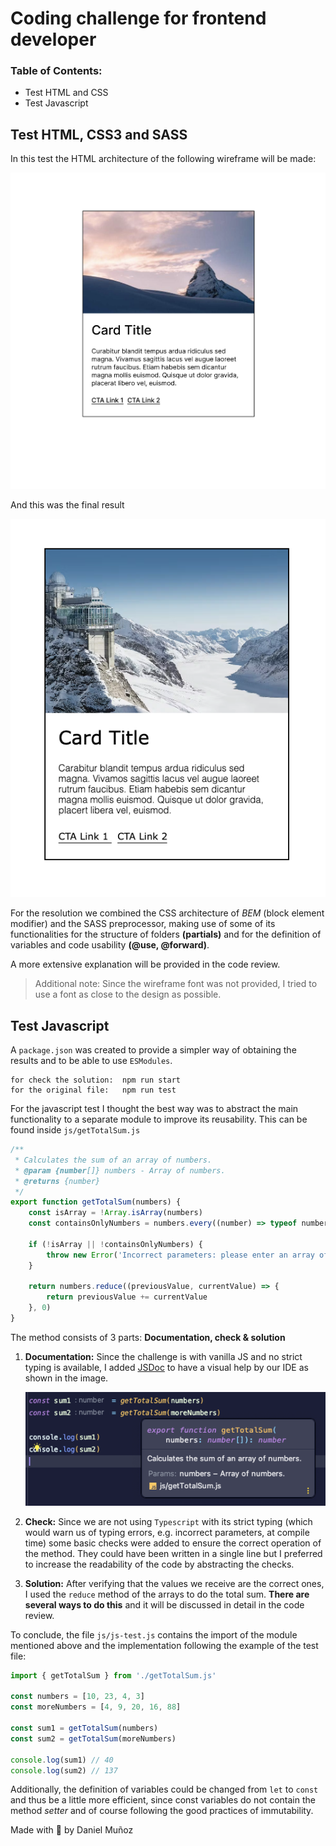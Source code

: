 # Coding challenge for frontend developer

### Table of Contents:
- Test HTML and CSS
- Test Javascript

## Test HTML, CSS3 and SASS

In this test the HTML architecture of the following wireframe will be made:

![alt text](./card-wireframe.png)

And this was the final result

![alt text](./result.png)

For the resolution we combined the CSS architecture of *BEM* (block element modifier) and the SASS preprocessor, 
making use of some of its functionalities for the structure of folders **(partials)** and for the definition of variables 
and code usability **(@use, @forward)**.

A more extensive explanation will be provided in the code review.

> Additional note: Since the wireframe font was not provided, I tried to use a font as close to the design as possible.

## Test Javascript

A `package.json` was created to provide a simpler way of obtaining the results and to be able to use `ESModules`.
```
for check the solution:  npm run start
for the original file:   npm run test 
```

For the javascript test I thought the best way was to abstract the main functionality 
to a separate module to improve its reusability. This can be found inside `js/getTotalSum.js`

```javascript
/**
 * Calculates the sum of an array of numbers.
 * @param {number[]} numbers - Array of numbers.
 * @returns {number}
 */
export function getTotalSum(numbers) {
    const isArray = !Array.isArray(numbers)
    const containsOnlyNumbers = numbers.every((number) => typeof number === 'number')

    if (!isArray || !containsOnlyNumbers) {
        throw new Error('Incorrect parameters: please enter an array of numbers')
    }

    return numbers.reduce((previousValue, currentValue) => {
        return previousValue += currentValue
    }, 0)
}
```

The method consists of 3 parts: **Documentation, check & solution**
1. **Documentation:** Since the challenge is with vanilla JS and no strict typing is available, I added [JSDoc](https://jsdoc.app/) to have a visual help by our IDE as shown in the image.


   ![alt text](./ide_helpers.png)


2. **Check:** Since we are not using `Typescript` with its strict typing (which would warn us of typing errors, e.g. incorrect parameters, at compile time) some basic checks were added to ensure the correct operation of the method. They could have been written in a single line but I preferred to increase the readability of the code by abstracting the checks.


3. **Solution:** After verifying that the values we receive are the correct ones, I used the `reduce` method of the arrays to do the total sum. **There are several ways to do this** and it will be discussed in detail in the code review.

To conclude, the file `js/js-test.js` contains the import of the module mentioned above and the implementation following the example of the test file:

```javascript
import { getTotalSum } from './getTotalSum.js'

const numbers = [10, 23, 4, 3]
const moreNumbers = [4, 9, 20, 16, 88]

const sum1 = getTotalSum(numbers)
const sum2 = getTotalSum(moreNumbers)

console.log(sum1) // 40
console.log(sum2) // 137
```

Additionally, the definition of variables could be changed from `let` to `const` and thus be a little more efficient, since const variables do not contain the method *setter* and of course following the good practices of immutability.

Made with 💚 by Daniel Muñoz